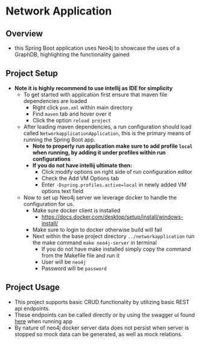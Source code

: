 # Network Application 

## Overview
- this Spring Boot application uses Neo4j to showcase the uses of a GraphDB, highlighting the functionality gained

## Project Setup
- **Note it is highly recommend to use intellij as IDE for simplicity**
  - To get started with application first ensure that maven file dependencies are loaded
    - Right click `pom.xml` within main directory
    - Find `maven` tab and hover over it
    - Click the option `reload project`
  - After loading maven dependencies, a run configuration should load called `NetworkapplicationApplication`, this is the primary means of running the Spring Boot app.
    - **Note to properly run application make sure to add profile `local` when running, by adding it under profiles within run configurations**
    - **If you do not have intellij ultimate then:**
      - Click modify options on right side of run configuration editor
      - Check the Add VM Options tab
      - Enter `-Dspring.profiles.active=local` in newly added VM options text field 
  - Now to set up Neo4j server we leverage docker to handle the configuration for us.
    - Make sure docker client is installed
      - https://docs.docker.com/desktop/setup/install/windows-install/
    - Make sure to login to docker otherwise build will fail
    - Next within the base project directory `../networkapplication` run the make command `make neo4j-server` in terminal
      - If you do not have make installed simply copy the command from the Makefile file and run it
      - User will be `neo4j`
      - Password will be `password`

## Project Usage
- This project supports basic CRUD functionality by utilizing basic REST api endpoints.
- These endpoints can be called directly or by using the swagger ui found [here](http://localhost:8080/swagger-ui/index.html) when running app
- By nature of neo4j docker server data does not persist when server is stopped so mock data can be generated, as well as mock relations.
